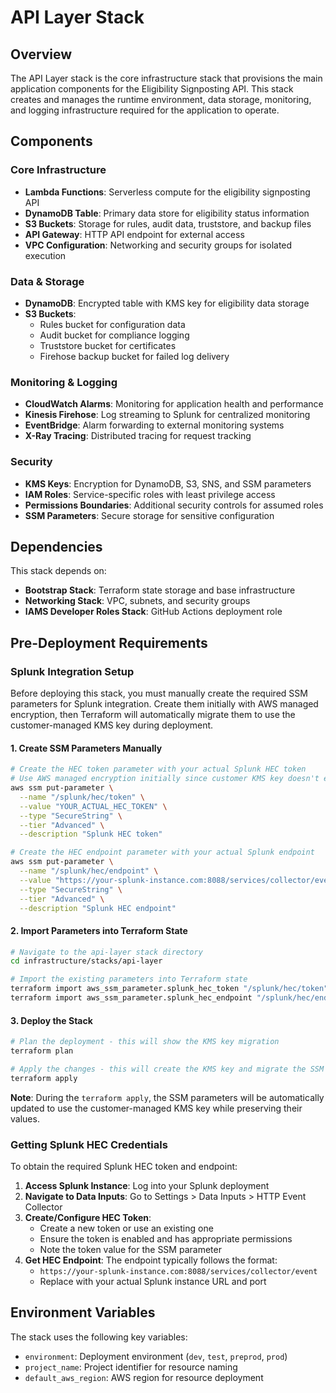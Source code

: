 # API Layer Stack

## Overview

The API Layer stack is the core infrastructure stack that provisions the main application components for the Eligibility Signposting API. This stack creates and manages the runtime environment, data storage, monitoring, and logging infrastructure required for the application to operate.

## Components

### Core Infrastructure

- **Lambda Functions**: Serverless compute for the eligibility signposting API
- **DynamoDB Table**: Primary data store for eligibility status information
- **S3 Buckets**: Storage for rules, audit data, truststore, and backup files
- **API Gateway**: HTTP API endpoint for external access
- **VPC Configuration**: Networking and security groups for isolated execution

### Data & Storage

- **DynamoDB**: Encrypted table with KMS key for eligibility data storage
- **S3 Buckets**:
  - Rules bucket for configuration data
  - Audit bucket for compliance logging
  - Truststore bucket for certificates
  - Firehose backup bucket for failed log delivery

### Monitoring & Logging

- **CloudWatch Alarms**: Monitoring for application health and performance
- **Kinesis Firehose**: Log streaming to Splunk for centralized monitoring
- **EventBridge**: Alarm forwarding to external monitoring systems
- **X-Ray Tracing**: Distributed tracing for request tracking

### Security

- **KMS Keys**: Encryption for DynamoDB, S3, SNS, and SSM parameters
- **IAM Roles**: Service-specific roles with least privilege access
- **Permissions Boundaries**: Additional security controls for assumed roles
- **SSM Parameters**: Secure storage for sensitive configuration

## Dependencies

This stack depends on:

- **Bootstrap Stack**: Terraform state storage and base infrastructure
- **Networking Stack**: VPC, subnets, and security groups
- **IAMS Developer Roles Stack**: GitHub Actions deployment role

## Pre-Deployment Requirements

### Splunk Integration Setup

Before deploying this stack, you must manually create the required SSM parameters for Splunk integration. Create them initially with AWS managed encryption, then Terraform will automatically migrate them to use the customer-managed KMS key during deployment.

#### 1. Create SSM Parameters Manually

```bash
# Create the HEC token parameter with your actual Splunk HEC token
# Use AWS managed encryption initially since customer KMS key doesn't exist yet
aws ssm put-parameter \
  --name "/splunk/hec/token" \
  --value "YOUR_ACTUAL_HEC_TOKEN" \
  --type "SecureString" \
  --tier "Advanced" \
  --description "Splunk HEC token"

# Create the HEC endpoint parameter with your actual Splunk endpoint
aws ssm put-parameter \
  --name "/splunk/hec/endpoint" \
  --value "https://your-splunk-instance.com:8088/services/collector/event" \
  --type "SecureString" \
  --tier "Advanced" \
  --description "Splunk HEC endpoint"
```

#### 2. Import Parameters into Terraform State

```bash
# Navigate to the api-layer stack directory
cd infrastructure/stacks/api-layer

# Import the existing parameters into Terraform state
terraform import aws_ssm_parameter.splunk_hec_token "/splunk/hec/token"
terraform import aws_ssm_parameter.splunk_hec_endpoint "/splunk/hec/endpoint"
```

#### 3. Deploy the Stack

```bash
# Plan the deployment - this will show the KMS key migration
terraform plan

# Apply the changes - this will create the KMS key and migrate the SSM parameters
terraform apply
```

**Note**: During the `terraform apply`, the SSM parameters will be automatically updated to use the customer-managed KMS key while preserving their values.

### Getting Splunk HEC Credentials

To obtain the required Splunk HEC token and endpoint:

1. **Access Splunk Instance**: Log into your Splunk deployment
2. **Navigate to Data Inputs**: Go to Settings > Data Inputs > HTTP Event Collector
3. **Create/Configure HEC Token**:
   - Create a new token or use an existing one
   - Ensure the token is enabled and has appropriate permissions
   - Note the token value for the SSM parameter
4. **Get HEC Endpoint**: The endpoint typically follows the format:
   - `https://your-splunk-instance.com:8088/services/collector/event`
   - Replace with your actual Splunk instance URL and port

## Environment Variables

The stack uses the following key variables:

- `environment`: Deployment environment (`dev`, `test`, `preprod`, `prod`)
- `project_name`: Project identifier for resource naming
- `default_aws_region`: AWS region for resource deployment
